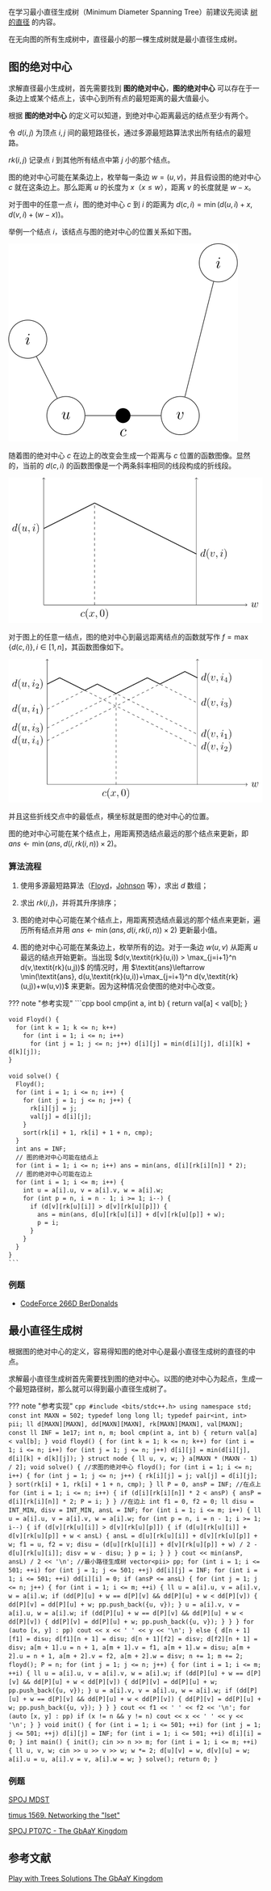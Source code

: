在学习最小直径生成树（Minimum Diameter Spanning Tree）前建议先阅读 [树的直径](./tree-diameter.md) 的内容。

在无向图的所有生成树中，直径最小的那一棵生成树就是最小直径生成树。

## 图的绝对中心

求解直径最小生成树，首先需要找到 **图的绝对中心**，**图的绝对中心** 可以存在于一条边上或某个结点上，该中心到所有点的最短距离的最大值最小。

根据 **图的绝对中心** 的定义可以知道，到绝对中心距离最远的结点至少有两个。

令 $d(i,j)$ 为顶点 $i,j$ 间的最短路径长，通过多源最短路算法求出所有结点的最短路。

$\textit{rk}(i,j)$ 记录点 $i$ 到其他所有结点中第 $j$ 小的那个结点。

图的绝对中心可能在某条边上，枚举每一条边 $w=(u,v)$，并且假设图的绝对中心 $c$ 就在这条边上。那么距离 $u$ 的长度为 $x$（$x \leq w$），距离 $v$ 的长度就是 $w - x$。

对于图中的任意一点 $i$，图的绝对中心 $c$ 到 $i$ 的距离为 $d(c,i)=\min(d(u,i) + x, d(v,i) + (w - x))$。

举例一个结点 $i$，该结点与图的绝对中心的位置关系如下图。

![mdst1](./images/mdst-graph.svg)

随着图的绝对中心 $c$ 在边上的改变会生成一个距离与 $c$ 位置的函数图像。显然的，当前的 $d(c,i)$ 的函数图像是一个两条斜率相同的线段构成的折线段。

![mdst2](./images/mdst-plot1.svg)

对于图上的任意一结点，图的绝对中心到最远距离结点的函数就写作 $f = \max\{ d(c,i)\},i \in[1,n]$，其函数图像如下。

![mdst3](./images/mdst-plot2.svg)

并且这些折线交点中的最低点，横坐标就是图的绝对中心的位置。

图的绝对中心可能在某个结点上，用距离预选结点最远的那个结点来更新，即 $\textit{ans}\leftarrow \min(\textit{ans},d(i,\textit{rk}(i,n))\times 2)$。

### 算法流程

1. 使用多源最短路算法（[Floyd](./shortest-path.md#floyd)，[Johnson](./shortest-path.md#johnson) 等），求出 $d$ 数组；

2. 求出 $\textit{rk}(i,j)$，并将其升序排序；

3. 图的绝对中心可能在某个结点上，用距离预选结点最远的那个结点来更新，遍历所有结点并用 $\textit{ans}\leftarrow \min(\textit{ans},d(i,\textit{rk}(i,n)) \times 2)$ 更新最小值。

4. 图的绝对中心可能在某条边上，枚举所有的边。对于一条边 $w(u,v)$ 从距离 $u$ 最远的结点开始更新。当出现 $d(v,\textit{rk}(u,i)) > \max_{j=i+1}^n d(v,\textit{rk}(u,j))$ 的情况时，用 $\textit{ans}\leftarrow  \min(\textit{ans}, d(u,\textit{rk}(u,i))+\max_{j=i+1}^n d(v,\textit{rk}(u,j))+w(u,v))$ 来更新。因为这种情况会使图的绝对中心改变。

??? note "参考实现"
    ```cpp
    bool cmp(int a, int b) { return val[a] < val[b]; }
    
    void Floyd() {
      for (int k = 1; k <= n; k++)
        for (int i = 1; i <= n; i++)
          for (int j = 1; j <= n; j++) d[i][j] = min(d[i][j], d[i][k] + d[k][j]);
    }
    
    void solve() {
      Floyd();
      for (int i = 1; i <= n; i++) {
        for (int j = 1; j <= n; j++) {
          rk[i][j] = j;
          val[j] = d[i][j];
        }
        sort(rk[i] + 1, rk[i] + 1 + n, cmp);
      }
      int ans = INF;
      // 图的绝对中心可能在结点上
      for (int i = 1; i <= n; i++) ans = min(ans, d[i][rk[i][n]] * 2);
      // 图的绝对中心可能在边上
      for (int i = 1; i <= m; i++) {
        int u = a[i].u, v = a[i].v, w = a[i].w;
        for (int p = n, i = n - 1; i >= 1; i--) {
          if (d[v][rk[u][i]] > d[v][rk[u][p]]) {
            ans = min(ans, d[u][rk[u][i]] + d[v][rk[u][p]] + w);
            p = i;
          }
        }
      }
    }
    ```

### 例题

- [CodeForce 266D BerDonalds](https://codeforces.ml/contest/266/problem/D)

## 最小直径生成树

根据图的绝对中心的定义，容易得知图的绝对中心是最小直径生成树的直径的中点。

求解最小直径生成树首先需要找到图的绝对中心。以图的绝对中心为起点，生成一个最短路径树，那么就可以得到最小直径生成树了。

??? note "参考实现"
    ```cpp
    #include <bits/stdc++.h>
    using namespace std;
    const int MAXN = 502;
    typedef long long ll;
    typedef pair<int, int> pii;
    ll d[MAXN][MAXN], dd[MAXN][MAXN], rk[MAXN][MAXN], val[MAXN];
    const ll INF = 1e17;
    int n, m;
    bool cmp(int a, int b) { return val[a] < val[b]; }
    void floyd() {
      for (int k = 1; k <= n; k++)
        for (int i = 1; i <= n; i++)
          for (int j = 1; j <= n; j++) d[i][j] = min(d[i][j], d[i][k] + d[k][j]);
    }
    struct node {
      ll u, v, w;
    } a[MAXN * (MAXN - 1) / 2];
    void solve() {
      //求图的绝对中心
      floyd();
      for (int i = 1; i <= n; i++) {
        for (int j = 1; j <= n; j++) {
          rk[i][j] = j;
          val[j] = d[i][j];
        }
        sort(rk[i] + 1, rk[i] + 1 + n, cmp);
      }
      ll P = 0, ansP = INF;
      //在点上
      for (int i = 1; i <= n; i++) {
        if (d[i][rk[i][n]] * 2 < ansP) {
          ansP = d[i][rk[i][n]] * 2;
          P = i;
        }
      }
      //在边上
      int f1 = 0, f2 = 0;
      ll disu = INT_MIN, disv = INT_MIN, ansL = INF;
      for (int i = 1; i <= m; i++) {
        ll u = a[i].u, v = a[i].v, w = a[i].w;
        for (int p = n, i = n - 1; i >= 1; i--) {
          if (d[v][rk[u][i]] > d[v][rk[u][p]]) {
            if (d[u][rk[u][i]] + d[v][rk[u][p]] + w < ansL) {
              ansL = d[u][rk[u][i]] + d[v][rk[u][p]] + w;
              f1 = u, f2 = v;
              disu = (d[u][rk[u][i]] + d[v][rk[u][p]] + w) / 2 - d[u][rk[u][i]];
              disv = w - disu;
            }
            p = i;
          }
        }
      }
      cout << min(ansP, ansL) / 2 << '\n';
      //最小路径生成树
      vector<pii> pp;
      for (int i = 1; i <= 501; ++i)
        for (int j = 1; j <= 501; ++j) dd[i][j] = INF;
      for (int i = 1; i <= 501; ++i) dd[i][i] = 0;
      if (ansP <= ansL) {
        for (int j = 1; j <= n; j++) {
          for (int i = 1; i <= m; ++i) {
            ll u = a[i].u, v = a[i].v, w = a[i].w;
            if (dd[P][u] + w == d[P][v] && dd[P][u] + w < dd[P][v]) {
              dd[P][v] = dd[P][u] + w;
              pp.push_back({u, v});
            }
            u = a[i].v, v = a[i].u, w = a[i].w;
            if (dd[P][u] + w == d[P][v] && dd[P][u] + w < dd[P][v]) {
              dd[P][v] = dd[P][u] + w;
              pp.push_back({u, v});
            }
          }
        }
        for (auto [x, y] : pp) cout << x << ' ' << y << '\n';
      } else {
        d[n + 1][f1] = disu;
        d[f1][n + 1] = disu;
        d[n + 1][f2] = disv;
        d[f2][n + 1] = disv;
        a[m + 1].u = n + 1, a[m + 1].v = f1, a[m + 1].w = disu;
        a[m + 2].u = n + 1, a[m + 2].v = f2, a[m + 2].w = disv;
        n += 1;
        m += 2;
        floyd();
        P = n;
        for (int j = 1; j <= n; j++) {
          for (int i = 1; i <= m; ++i) {
            ll u = a[i].u, v = a[i].v, w = a[i].w;
            if (dd[P][u] + w == d[P][v] && dd[P][u] + w < dd[P][v]) {
              dd[P][v] = dd[P][u] + w;
              pp.push_back({u, v});
            }
            u = a[i].v, v = a[i].u, w = a[i].w;
            if (dd[P][u] + w == d[P][v] && dd[P][u] + w < dd[P][v]) {
              dd[P][v] = dd[P][u] + w;
              pp.push_back({u, v});
            }
          }
        }
        cout << f1 << ' ' << f2 << '\n';
        for (auto [x, y] : pp)
          if (x != n && y != n) cout << x << ' ' << y << '\n';
      }
    }
    void init() {
      for (int i = 1; i <= 501; ++i)
        for (int j = 1; j <= 501; ++j) d[i][j] = INF;
      for (int i = 1; i <= 501; ++i) d[i][i] = 0;
    }
    int main() {
      init();
      cin >> n >> m;
      for (int i = 1; i <= m; ++i) {
        ll u, v, w;
        cin >> u >> v >> w;
        w *= 2;
        d[u][v] = w, d[v][u] = w;
        a[i].u = u, a[i].v = v, a[i].w = w;
      }
      solve();
      return 0;
    }
    ```

### 例题

[SPOJ MDST](https://www.spoj.com/problems/MDST/)

[timus 1569. Networking the "Iset"](https://acm.timus.ru/problem.aspx?space=1&num=1569)

[SPOJ PT07C - The GbAaY Kingdom](https://www.spoj.com/problems/PT07C)

## 参考文献

[Play with Trees Solutions The GbAaY Kingdom](https://adn.botao.hu/adn-backup/blog/attachments/month_0705/32007531153238.pdf)
